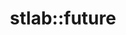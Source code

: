 ---
layout: method
title: stlab::future
tags: [library]
full-name: stlab::future::get_try
pure-name: get_try
defined-in-header: stlab/future.hpp 
declaration: get_try()
description: Returns the result of the future.
entities:
  - kind: methods
    list:
      - name: stlab::future::get_try
        pure-name: get_try
        defined-in-header: stlab/future.hpp 
        declaration: boost::optional<T> get_try() const&
        description: If `T` is not `void`, it returns an initialized `optional` if the future has succeeded, otherwise an empty `optional<T>`. In case that an error occured it rethrows the captured exception.
      - name: stlab::future::then
        pure-name: then
        defined-in-header: stlab/future.hpp 
        declaration: bool get_try() const&
        description: If `T` is void it returns `true` if the future succeeded, otherwise `false`. In case that an error occured it rethrows the captured exception.
  - kind: parameters
  - kind: result
    description: if `T` is of type `void`, it returns `true` if the future is fulfiled; if `T` is a non-`void` type then it returns an `optional<T>` with the result of the future if the future is already fulfilled, otherwise an empty `optional<T>`
  - kind: example
    code: NoCode
---